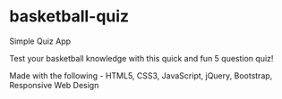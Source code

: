# basketball-quiz
Simple Quiz App

Test your basketball knowledge with this quick and fun 5 question quiz!

Made with the following - HTML5, CSS3, JavaScript, jQuery, Bootstrap, Responsive Web Design
